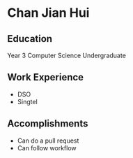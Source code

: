 # Chan Jian Hui

## Education
Year 3 Computer Science Undergraduate
## Work Experience

* DSO
* Singtel

## Accomplishments

* Can do a pull request
* Can follow workflow
